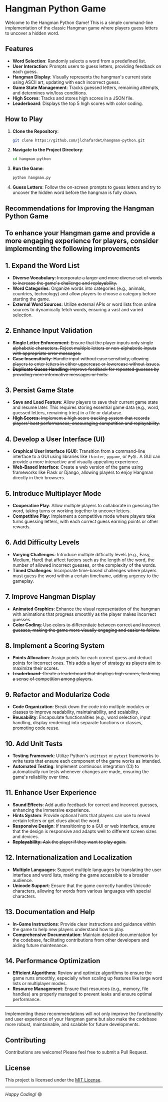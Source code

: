 # Hangman Python Game

Welcome to the Hangman Python Game! This is a simple command-line implementation of the classic Hangman game where players guess letters to uncover a hidden word.

## Features

- **Word Selection**: Randomly selects a word from a predefined list.
- **User Interaction**: Prompts users to guess letters, providing feedback on each guess.
- **Hangman Display**: Visually represents the hangman's current state using ASCII art, updating with each incorrect guess.
- **Game State Management**: Tracks guessed letters, remaining attempts, and determines win/loss conditions.
- **High Scores**: Tracks and stores high scores in a JSON file.
- **Leaderboard**: Displays the top 5 high scores with color coding.

## How to Play

1. **Clone the Repository**:

    ```bash
    git clone https://github.com/jlchafardet/hangman-python.git
    ```

2. **Navigate to the Project Directory**:

    ```bash
    cd hangman-python
    ```

3. **Run the Game**:

    ```bash
    python hangman.py
    ```

4. **Guess Letters**: Follow the on-screen prompts to guess letters and try to uncover the hidden word before the hangman is fully drawn.

## Recommendations for Improving the Hangman Python Game

## To enhance your Hangman game and provide a more engaging experience for players, consider implementing the following improvements

## 1. **Expand the Word List**

- ~~**Diverse Vocabulary**: Incorporate a larger and more diverse set of words to increase the game's challenge and replayability.~~
- **Word Categories**: Organize words into categories (e.g., animals, countries, technology) and allow players to choose a category before starting the game.
- **External Word Sources**: Utilize external APIs or word lists from online sources to dynamically fetch words, ensuring a vast and varied selection.

## 2. **Enhance Input Validation**

- ~~**Single Letter Enforcement**: Ensure that the player inputs only single alphabetic characters. Reject multiple letters or non-alphabetic inputs with appropriate error messages.~~
- ~~**Case Insensitivity**: Handle input without case sensitivity, allowing players to enter letters in either uppercase or lowercase without issues.~~
- ~~**Duplicate Guess Handling**: Improve feedback for repeated guesses by providing more informative messages or hints.~~

## 3. **Persist Game State**

- **Save and Load Feature**: Allow players to save their current game state and resume later. This requires storing essential game data (e.g., word, guessed letters, remaining tries) in a file or database.
- ~~**High Scores**: Implement a high score tracking system that records players' best performances, encouraging competition and replayability.~~

## 4. **Develop a User Interface (UI)**

- **Graphical User Interface (GUI)**: Transition from a command-line interface to a GUI using libraries like `tkinter`, `pygame`, or `PyQt`. A GUI can provide a more interactive and visually appealing experience.
- **Web-Based Interface**: Create a web version of the game using frameworks like Flask or Django, allowing players to enjoy Hangman directly in their browsers.

## 5. **Introduce Multiplayer Mode**

- **Cooperative Play**: Allow multiple players to collaborate in guessing the word, taking turns or working together to uncover letters.
- **Competitive Play**: Implement a competitive mode where players take turns guessing letters, with each correct guess earning points or other rewards.

## 6. **Add Difficulty Levels**

- **Varying Challenges**: Introduce multiple difficulty levels (e.g., Easy, Medium, Hard) that affect factors such as the length of the word, the number of allowed incorrect guesses, or the complexity of the words.
- **Timed Challenges**: Incorporate time-based challenges where players must guess the word within a certain timeframe, adding urgency to the gameplay.

## 7. **Improve Hangman Display**

- **Animated Graphics**: Enhance the visual representation of the hangman with animations that progress smoothly as the player makes incorrect guesses.
- ~~**Color Coding**: Use colors to differentiate between correct and incorrect guesses, making the game more visually engaging and easier to follow.~~

## 8. **Implement a Scoring System**

- **Points Allocation**: Assign points for each correct guess and deduct points for incorrect ones. This adds a layer of strategy as players aim to maximize their scores.
- ~~**Leaderboard**: Create a leaderboard that displays high scores, fostering a sense of competition among players.~~

## 9. **Refactor and Modularize Code**

- **Code Organization**: Break down the code into multiple modules or classes to improve readability, maintainability, and scalability.
- **Reusability**: Encapsulate functionalities (e.g., word selection, input handling, display rendering) into separate functions or classes, promoting code reuse.

## 10. **Add Unit Tests**

- **Testing Framework**: Utilize Python's `unittest` or `pytest` frameworks to write tests that ensure each component of the game works as intended.
- **Automated Testing**: Implement continuous integration (CI) to automatically run tests whenever changes are made, ensuring the game's reliability over time.

## 11. **Enhance User Experience**

- **Sound Effects**: Add audio feedback for correct and incorrect guesses, enhancing the immersive experience.
- **Hints System**: Provide optional hints that players can use to reveal certain letters or get clues about the word.
- **Responsive Design**: If transitioning to a GUI or web interface, ensure that the design is responsive and adapts well to different screen sizes and devices.
- ~~**Replayability**: Ask the player if they want to play again.~~

## 12. **Internationalization and Localization**

- **Multiple Languages**: Support multiple languages by translating the user interface and word lists, making the game accessible to a broader audience.
- **Unicode Support**: Ensure that the game correctly handles Unicode characters, allowing for words from various languages with special characters.

## 13. **Documentation and Help**

- **In-Game Instructions**: Provide clear instructions and guidance within the game to help new players understand how to play.
- **Comprehensive Documentation**: Maintain detailed documentation for the codebase, facilitating contributions from other developers and aiding future maintenance.

## 14. **Performance Optimization**

- **Efficient Algorithms**: Review and optimize algorithms to ensure the game runs smoothly, especially when scaling up features like large word lists or multiplayer modes.
- **Resource Management**: Ensure that resources (e.g., memory, file handles) are properly managed to prevent leaks and ensure optimal performance.

---

Implementing these recommendations will not only improve the functionality and user experience of your Hangman game but also make the codebase more robust, maintainable, and scalable for future developments.

## Contributing

Contributions are welcome! Please feel free to submit a Pull Request.

## License

This project is licensed under the [MIT License](LICENSE).

---

*Happy Coding!* :smile:

